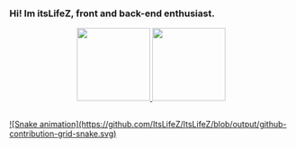 ### Hi! Im itsLifeZ, front and back-end enthusiast.

<div align="center">
  <a href="https://github.com/ItsLifeZ">
  <img height="130em" src="https://github-readme-stats.vercel.app/api?username=ItsLifeZ&show_icons=true&theme=dark&include_all_commits=true&count_private=true&icon_color=dark"/>
  <img height="130em" src="https://github-readme-stats.vercel.app/api/top-langs/?username=ItsLifeZ&layout=compact&langs_count=7&theme=dark"/>
</div>
  
  ##
  
  <div>
      ![Snake animation](https://github.com/ItsLifeZ/ItsLifeZ/blob/output/github-contribution-grid-snake.svg)
  </div>
